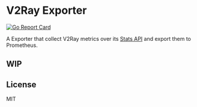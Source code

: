 # V2Ray Exporter

[![Go Report Card](https://goreportcard.com/badge/github.com/wi1dcard/v2ray-exporter)][goreportcard]

A Exporter that collect V2Ray metrics over its [Stats API][stats-api] and export them to Prometheus.

[stats-api]: https://www.v2ray.com/chapter_02/stats.html
[goreportcard]: https://goreportcard.com/report/github.com/wi1dcard/v2ray-exporter

## WIP

## License

MIT